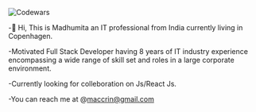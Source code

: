   ![Codewars](https://www.codewars.com/users/maccrin/badges/micro)
  
-👋 Hi, This is  Madhumita an IT professional from India currently living in Copenhagen.

 -Motivated Full Stack Developer   having 8 years of IT industry experience encompassing a wide range of skill set and roles in a large corporate environment.
 
 -Currently looking for  colleboration on Js/React Js.
 
-You can reach me at @maccrin@gmail.com
